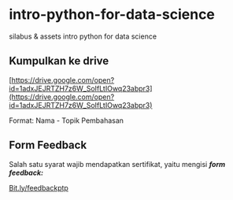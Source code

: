 # intro-python-for-data-science

silabus &amp; assets intro python for data science

## Kumpulkan ke drive

[https://drive.google.com/open?id=1adxJEJRTZH7z6W_SoIfLtIOwq23abpr3](https://drive.google.com/open?id=1adxJEJRTZH7z6W_SoIfLtIOwq23abpr3)

Format: Nama - Topik Pembahasan

## Form Feedback

Salah satu syarat wajib mendapatkan sertifikat, yaitu mengisi ***form feedback:***

[Bit.ly/feedbackptp](Bit.ly/feedbackptp)

